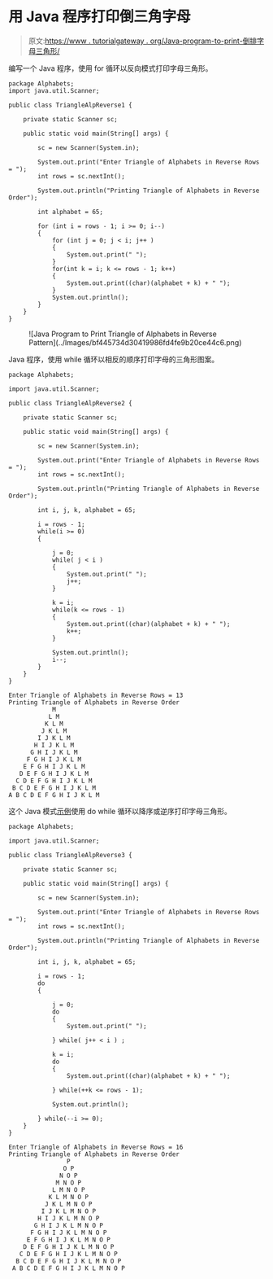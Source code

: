 # 用 Java 程序打印倒三角字母

> 原文:[https://www . tutorialgateway . org/Java-program-to-print-倒排字母三角形/](https://www.tutorialgateway.org/java-program-to-print-triangle-of-alphabets-in-reverse-pattern/)

编写一个 Java 程序，使用 for 循环以反向模式打印字母三角形。

```
package Alphabets;
import java.util.Scanner;

public class TriangleAlpReverse1 {

	private static Scanner sc;

	public static void main(String[] args) {

		sc = new Scanner(System.in);	

		System.out.print("Enter Triangle of Alphabets in Reverse Rows = ");
		int rows = sc.nextInt();

		System.out.println("Printing Triangle of Alphabets in Reverse Order");

		int alphabet = 65;

		for (int i = rows - 1; i >= 0; i--) 
		{
			for (int j = 0; j < i; j++ ) 	
			{
				System.out.print(" ");
			}
			for(int k = i; k <= rows - 1; k++)
			{
				System.out.print((char)(alphabet + k) + " ");
			}
			System.out.println();
		}
	}
}
```

<figure class="wp-block-image size-large">![Java Program to Print Triangle of Alphabets in Reverse Pattern](../Images/bf445734d30419986fd4fe9b20ce44c6.png)</figure>

Java 程序，使用 while 循环以相反的顺序打印字母的三角形图案。

```
package Alphabets;

import java.util.Scanner;

public class TriangleAlpReverse2 {

	private static Scanner sc;

	public static void main(String[] args) {

		sc = new Scanner(System.in);	

		System.out.print("Enter Triangle of Alphabets in Reverse Rows = ");
		int rows = sc.nextInt();

		System.out.println("Printing Triangle of Alphabets in Reverse Order");

		int i, j, k, alphabet = 65;

		i = rows - 1;
		while(i >= 0) 
		{

			j = 0;
			while( j < i ) 	
			{
				System.out.print(" ");
				j++;
			}

			k = i;
			while(k <= rows - 1)
			{
				System.out.print((char)(alphabet + k) + " ");
				k++;
			}

			System.out.println();
			i--;
		}
	}
}
```

```
Enter Triangle of Alphabets in Reverse Rows = 13
Printing Triangle of Alphabets in Reverse Order
            M 
           L M 
          K L M 
         J K L M 
        I J K L M 
       H I J K L M 
      G H I J K L M 
     F G H I J K L M 
    E F G H I J K L M 
   D E F G H I J K L M 
  C D E F G H I J K L M 
 B C D E F G H I J K L M 
A B C D E F G H I J K L M 
```

这个 Java 模式[示例](https://www.tutorialgateway.org/learn-java-programs/)使用 do while 循环以降序或逆序打印字母三角形。

```
package Alphabets;

import java.util.Scanner;

public class TriangleAlpReverse3 {

	private static Scanner sc;

	public static void main(String[] args) {

		sc = new Scanner(System.in);	

		System.out.print("Enter Triangle of Alphabets in Reverse Rows = ");
		int rows = sc.nextInt();

		System.out.println("Printing Triangle of Alphabets in Reverse Order");

		int i, j, k, alphabet = 65;

		i = rows - 1;
		do 
		{

			j = 0;
			do	
			{
				System.out.print(" ");

			} while( j++ < i ) ;

			k = i;
			do
			{
				System.out.print((char)(alphabet + k) + " ");

			} while(++k <= rows - 1);

			System.out.println();

		} while(--i >= 0);
	}
}
```

```
Enter Triangle of Alphabets in Reverse Rows = 16
Printing Triangle of Alphabets in Reverse Order
                P 
               O P 
              N O P 
             M N O P 
            L M N O P 
           K L M N O P 
          J K L M N O P 
         I J K L M N O P 
        H I J K L M N O P 
       G H I J K L M N O P 
      F G H I J K L M N O P 
     E F G H I J K L M N O P 
    D E F G H I J K L M N O P 
   C D E F G H I J K L M N O P 
  B C D E F G H I J K L M N O P 
 A B C D E F G H I J K L M N O P 
```